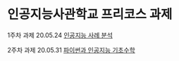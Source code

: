 인공지능사관학교 프리코스 과제
===========
1주차 과제 20.05.24
[인공지능 사례 분석][1weekwork]

[1weekwork]: 1주차_과제.ipynb "1주차 과제"

2주차 과제 20.05.31
[파이썬과 인공지능 기초수학][2weekwork]

[2weekwork]: 2주차_과제.ipynb "2주차 과제"

